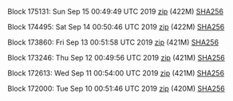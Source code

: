 Block 175131: Sun Sep 15 00:49:49 UTC 2019 [zip](https://dash-bootstrap.ams3.digitaloceanspaces.com/testnet/2019-09-15/bootstrap.dat.zip) (422M) [SHA256](https://dash-bootstrap.ams3.digitaloceanspaces.com/testnet/2019-09-15/sha256.txt)

Block 174495: Sat Sep 14 00:50:46 UTC 2019 [zip](https://dash-bootstrap.ams3.digitaloceanspaces.com/testnet/2019-09-14/bootstrap.dat.zip) (422M) [SHA256](https://dash-bootstrap.ams3.digitaloceanspaces.com/testnet/2019-09-14/sha256.txt)

Block 173860: Fri Sep 13 00:51:58 UTC 2019 [zip](https://dash-bootstrap.ams3.digitaloceanspaces.com/testnet/2019-09-13/bootstrap.dat.zip) (421M) [SHA256](https://dash-bootstrap.ams3.digitaloceanspaces.com/testnet/2019-09-13/sha256.txt)

Block 173246: Thu Sep 12 00:49:56 UTC 2019 [zip](https://dash-bootstrap.ams3.digitaloceanspaces.com/testnet/2019-09-12/bootstrap.dat.zip) (421M) [SHA256](https://dash-bootstrap.ams3.digitaloceanspaces.com/testnet/2019-09-12/sha256.txt)

Block 172613: Wed Sep 11 00:54:00 UTC 2019 [zip](https://dash-bootstrap.ams3.digitaloceanspaces.com/testnet/2019-09-11/bootstrap.dat.zip) (421M) [SHA256](https://dash-bootstrap.ams3.digitaloceanspaces.com/testnet/2019-09-11/sha256.txt)

Block 172000: Tue Sep 10 00:51:46 UTC 2019 [zip](https://dash-bootstrap.ams3.digitaloceanspaces.com/testnet/2019-09-10/bootstrap.dat.zip) (420M) [SHA256](https://dash-bootstrap.ams3.digitaloceanspaces.com/testnet/2019-09-10/sha256.txt)
